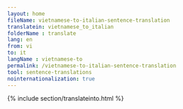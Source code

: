 ```yaml
---
layout: home
fileName: vietnamese-to-italian-sentence-translation
translatein: vietnamese_to_italian
folderName : translate
lang: en
from: vi
to: it
langName : vietnamese-to
permalink: /vietnamese-to-italian-sentence-translation
tool: sentence-translations
nointernationalization: true
---
```

{% include section/translateinto.html %}
